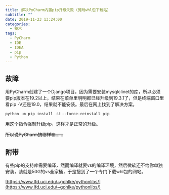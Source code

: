 ```yaml
---
title: 解决PyCharm内置pip升级失败（另附whl包下载站）
subtitle: ""
date: 2019-11-23 13:24:00
categories: 
  - 技术
tags: 
  - PyCharm
  - IDE
  - IDEA
  - pip
  - Python
---
```



## 故障

用PyCharm创建了一个Django项目，因为需要安装mysqlclinet的库，所以必须要pip版本在19.2以上，结果在菜单里明明都已经升级到19.3.1了，但是终端窗口里看pip -V还是19.0，结果就不能安装。最后在网上找到了解决方案。

```
python -m pip install -U --force-reinstall pip
```

用这个指令强制升级pip，这样才是正常的升级。

~~所以说PyCharm搞哪样嘛……~~

## 附带

有些pip的支持库需要编译，然而编译就要vs的编译环境，然后微软还不给你单独安装，装就是50G的vs全家桶，于是搜到了一个专门下载whl包的网站。

[https://www.lfd.uci.edu/~gohlke/pythonlibs/](https://www.lfd.uci.edu/~gohlke/pythonlibs/)